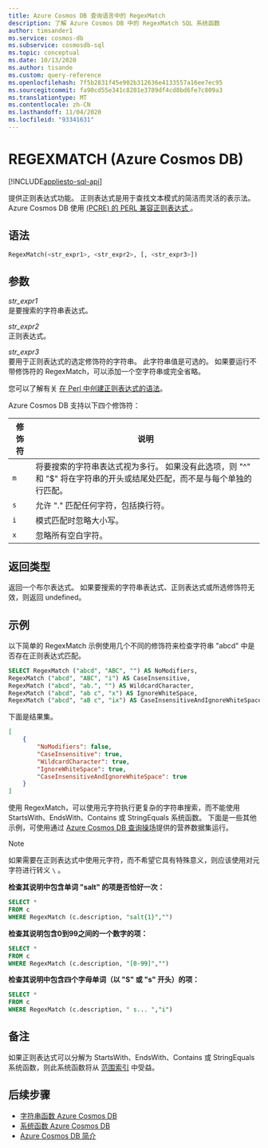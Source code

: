 ```yaml
---
title: Azure Cosmos DB 查询语言中的 RegexMatch
description: 了解 Azure Cosmos DB 中的 RegexMatch SQL 系统函数
author: timsander1
ms.service: cosmos-db
ms.subservice: cosmosdb-sql
ms.topic: conceptual
ms.date: 10/13/2020
ms.author: tisande
ms.custom: query-reference
ms.openlocfilehash: 7f5b2831f45e902b312636e4133557a16ee7ec95
ms.sourcegitcommit: fa90cd55e341c8201e3789df4cd8bd6fe7c809a3
ms.translationtype: MT
ms.contentlocale: zh-CN
ms.lasthandoff: 11/04/2020
ms.locfileid: "93341631"
---
```

# <a name="regexmatch-azure-cosmos-db"></a>REGEXMATCH (Azure Cosmos DB) 
[!INCLUDE[appliesto-sql-api](includes/appliesto-sql-api.md)]

提供正则表达式功能。 正则表达式是用于查找文本模式的简洁而灵活的表示法。 Azure Cosmos DB 使用 [ (PCRE) 的 PERL 兼容正则表达式 ](http://www.pcre.org/)。 

## <a name="syntax"></a>语法
  
```sql
RegexMatch(<str_expr1>, <str_expr2>, [, <str_expr3>])  
```  
  
## <a name="arguments"></a>参数
  
*str_expr1*  
   是要搜索的字符串表达式。  
  
*str_expr2*  
   正则表达式。

*str_expr3*  
   要用于正则表达式的选定修饰符的字符串。 此字符串值是可选的。 如果要运行不带修饰符的 RegexMatch，可以添加一个空字符串或完全省略。 

您可以了解有关 [在 Perl 中创建正则表达式的语法](https://perldoc.perl.org/perlre)。 

Azure Cosmos DB 支持以下四个修饰符：

| 修饰符 | 说明 |
| ------ | ----------- |
| `m` | 将要搜索的字符串表达式视为多行。 如果没有此选项，则 "^" 和 "$" 将在字符串的开头或结尾处匹配，而不是与每个单独的行匹配。 |
| `s` | 允许 "." 匹配任何字符，包括换行符。 | 
| `i` | 模式匹配时忽略大小写。 |
| `x` | 忽略所有空白字符。 |

## <a name="return-types"></a>返回类型
  
  返回一个布尔表达式。 如果要搜索的字符串表达式、正则表达式或所选修饰符无效，则返回 undefined。
  
## <a name="examples"></a>示例
  
以下简单的 RegexMatch 示例使用几个不同的修饰符来检查字符串 "abcd" 中是否存在正则表达式匹配。
  
```sql
SELECT RegexMatch ("abcd", "ABC", "") AS NoModifiers, 
RegexMatch ("abcd", "ABC", "i") AS CaseInsensitive, 
RegexMatch ("abcd", "ab.", "") AS WildcardCharacter,
RegexMatch ("abcd", "ab c", "x") AS IgnoreWhiteSpace, 
RegexMatch ("abcd", "aB c", "ix") AS CaseInsensitiveAndIgnoreWhiteSpace 
```  
  
 下面是结果集。  
  
```json
[
    {
        "NoModifiers": false,
        "CaseInsensitive": true,
        "WildcardCharacter": true,
        "IgnoreWhiteSpace": true,
        "CaseInsensitiveAndIgnoreWhiteSpace": true
    }
]
```

使用 RegexMatch，可以使用元字符执行更复杂的字符串搜索，而不能使用 StartsWith、EndsWith、Contains 或 StringEquals 系统函数。 下面是一些其他示例，可使用通过 [Azure Cosmos DB 查询操场](https://www.documentdb.com/sql/demo)提供的营养数据集运行。 

> [!NOTE] 
> 如果需要在正则表达式中使用元字符，而不希望它具有特殊意义，则应该使用对元字符进行转义 `\` 。

**检查其说明中包含单词 "salt" 的项是否恰好一次：**

```sql
SELECT * 
FROM c 
WHERE RegexMatch (c.description, "salt{1}","")
```

**检查其说明包含0到99之间的一个数字的项：**

```sql
SELECT * 
FROM c 
WHERE RegexMatch (c.description, "[0-99]","")
```

**检查其说明中包含四个字母单词（以 "S" 或 "s" 开头）的项：**

```sql
SELECT * 
FROM c 
WHERE RegexMatch (c.description, " s... ","i")
```

## <a name="remarks"></a>备注

如果正则表达式可以分解为 StartsWith、EndsWith、Contains 或 StringEquals 系统函数，则此系统函数将从 [范围索引](index-policy.md#includeexclude-strategy) 中受益。

## <a name="next-steps"></a>后续步骤

- [字符串函数 Azure Cosmos DB](sql-query-string-functions.md)
- [系统函数 Azure Cosmos DB](sql-query-system-functions.md)
- [Azure Cosmos DB 简介](introduction.md)

